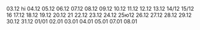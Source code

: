 03.12 hi
04.12
05.12
06.12
07.12
08.12
09.12
10.12
11.12
12.12
13.12
14/12
15/12
16
17.12
18.12
19.12
20.12
21
22.12
23.12
24.12
25ю12
26.12
27.12
28.12
29.12
30.12
31.12
01/01
02.01
03.01
04.01
05.01
07.01
08.01
